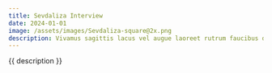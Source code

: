 ```yaml
---
title: Sevdaliza Interview
date: 2024-01-01
image: /assets/images/Sevdaliza-square@2x.png
description: Vivamus sagittis lacus vel augue laoreet rutrum faucibus dolor auctor. Maecenas faucibus mollis interdum.
---
```


{{ description }}